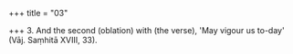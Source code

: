 +++
title = "03"

+++
3. And the second (oblation) with (the verse), 'May vigour us to-day' (Vāj. Saṃhitā XVIII, 33).

